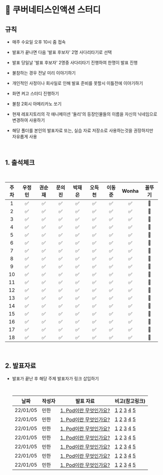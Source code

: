 # :school: 쿠버네티스인액션 스터디  

## 규칙

- 매주 수요일 오후 10시 줌 접속
- 발표가 끝나면 다음 '발표 후보자' 2명 사다리타기로 선택
- 발표 당일날 '발표 후보자' 2명중 사다리타기 진행하여 한명이 발표 진행
- 불참하는 경우 전날 미리 이야기하기
- 개인적인 사정이나 회사일로 인해 발표 준비를 못할시 이틀전에 이야기하기
- 화면 켜고 스터디 진행하기
- 불참 2회시 아메리카노 쏘기

- 현재 레포지토리의 각 애니메이션 '둘리'의 등장인물들의 이름을 자신의 닉네임으로 변경하여 사용하기
- 해당 폴더를 본인의 발표자료 또는, 실습 자료 저장소로 사용하는것을 권장하지만 자유롭게 사용


<br/>

<pr>
  

## 1. 출석체크

  <br/>

| 주차   | 우정민 | 권순재 | 문의진 | 박재은 | 오득천 | 이동준 |  Wonha | 꼴뚜기 |
| :-----: | :-----: | :-----: | :-----: | :-----: | :-----: | :-----: | :-----: | :-----: | 
|1   | ✅     | ✅ | ✅ | ✅ | ✅ | ✅     | ✅     |🔼    |
|2   | ✅     | ✅ | ✅ | ✅ | ✅ | ✅     | ✅     |🔼    |
|3   | ✅     | ✅ | ✅ | ✅ | ✅ | ✅     | ✅     |🔼    |
|4   | ✅     | ✅ | ✅ | ✅ | ✅ | ✅     | ✅     |🔼    |
|5   | ✅     | ✅ | ✅ | ✅ | ✅ | ✅     | ✅     |🔼    |
|6   | ✅     | ✅ | ✅ | ✅ | ✅ | ✅     | ✅     |🔼    |
|7   | ✅     | ✅ | ✅ | ✅ | ✅ | ✅     | ✅     |🔼    |
|8   | ✅     | ✅ | ✅ | ✅ | ✅ | ✅     | ✅     |🔼    |
|9   | ✅     | ✅ | ✅ | ✅ | ✅ | ✅     | ✅     |🔼    |
|10   | ✅     | ✅ | ✅ | ✅ | ✅ | ✅     | ✅     |🔼    |
|11  | ✅     | ✅ | ✅ | ✅ | ✅ | ✅     | ✅     |🔼    |
|12  | ✅     | ✅ | ✅ | ✅ | ✅ | ✅     | ✅     |🔼    |
|13  | ✅     | ✅ | ✅ | ✅ | ✅ | ✅     | ✅     |🔼    |
|14  | ✅     | ✅ | ✅ | ✅ | ✅ | ✅     | ✅     |🔼    |
|15  | ✅     | ✅ | ✅ | ✅ | ✅ | ✅     | ✅     |🔼    |
|16  | ✅     | ✅ | ✅ | ✅ | ✅ | ✅     | ✅     |🔼    |
|17  | ✅     | ✅ | ✅ | ✅ | ✅ | ✅     | ✅     |🔼    |
|18  | ✅     | ✅ | ✅ | ✅ | ✅ | ✅     | ✅     |🔼    |

<br/>

## 2. 발표자료

- 발표가 끝난 후 해당 주제 발표자가 링크 삽입하기

  <br/>

  | 날짜  | 작성자          | 발표 자료                                          |비고(참고링크)|   
  | ----- | ------ | -------------- | ---------------------------------------- |
  | 22/01/05 | 민한       | [1. Pod이란 무엇인가요? ](https://minhan2.tistory.com/entry/%EB%A7%88%ED%81%AC%EB%8B%A4%EC%9A%B4%EC%9D%98-%EC%82%AC%EC%9A%A9%EB%B2%95-%EB%8C%80%ED%95%B4%EC%84%9C-%EB%81%84%EC%A0%81%EB%81%84%EC%A0%81)          |[1](https://kubernetes.io/ko/docs/tutorials/hello-minikube/) [2](https://docs.docker.com/storage/storagedriver/) [3](https://kubernetes.io/ko/docs/concepts/overview/what-is-kubernetes/) [4](https://www.44bits.io/ko/keyword/linux-namespace) [5](https://minikube.sigs.k8s.io/docs/start/)| 
  | 22/01/05 | 민한       | [1. Pod이란 무엇인가요? ](https://minhan2.tistory.com/entry/%EB%A7%88%ED%81%AC%EB%8B%A4%EC%9A%B4%EC%9D%98-%EC%82%AC%EC%9A%A9%EB%B2%95-%EB%8C%80%ED%95%B4%EC%84%9C-%EB%81%84%EC%A0%81%EB%81%84%EC%A0%81)          |[1](https://kubernetes.io/ko/docs/tutorials/hello-minikube/) [2](https://docs.docker.com/storage/storagedriver/) [3](https://kubernetes.io/ko/docs/concepts/overview/what-is-kubernetes/) [4](https://www.44bits.io/ko/keyword/linux-namespace) [5](https://minikube.sigs.k8s.io/docs/start/)| 
  | 22/01/05 | 민한       | [1. Pod이란 무엇인가요? ](https://minhan2.tistory.com/entry/%EB%A7%88%ED%81%AC%EB%8B%A4%EC%9A%B4%EC%9D%98-%EC%82%AC%EC%9A%A9%EB%B2%95-%EB%8C%80%ED%95%B4%EC%84%9C-%EB%81%84%EC%A0%81%EB%81%84%EC%A0%81)          |[1](https://kubernetes.io/ko/docs/tutorials/hello-minikube/) [2](https://docs.docker.com/storage/storagedriver/) [3](https://kubernetes.io/ko/docs/concepts/overview/what-is-kubernetes/) [4](https://www.44bits.io/ko/keyword/linux-namespace) [5](https://minikube.sigs.k8s.io/docs/start/)| 
  | 22/01/05 | 민한       | [1. Pod이란 무엇인가요? ](https://minhan2.tistory.com/entry/%EB%A7%88%ED%81%AC%EB%8B%A4%EC%9A%B4%EC%9D%98-%EC%82%AC%EC%9A%A9%EB%B2%95-%EB%8C%80%ED%95%B4%EC%84%9C-%EB%81%84%EC%A0%81%EB%81%84%EC%A0%81)          |[1](https://kubernetes.io/ko/docs/tutorials/hello-minikube/) [2](https://docs.docker.com/storage/storagedriver/) [3](https://kubernetes.io/ko/docs/concepts/overview/what-is-kubernetes/) [4](https://www.44bits.io/ko/keyword/linux-namespace) [5](https://minikube.sigs.k8s.io/docs/start/)| 
  | 22/01/05 | 민한       | [1. Pod이란 무엇인가요? ](https://minhan2.tistory.com/entry/%EB%A7%88%ED%81%AC%EB%8B%A4%EC%9A%B4%EC%9D%98-%EC%82%AC%EC%9A%A9%EB%B2%95-%EB%8C%80%ED%95%B4%EC%84%9C-%EB%81%84%EC%A0%81%EB%81%84%EC%A0%81)          |[1](https://kubernetes.io/ko/docs/tutorials/hello-minikube/) [2](https://docs.docker.com/storage/storagedriver/) [3](https://kubernetes.io/ko/docs/concepts/overview/what-is-kubernetes/) [4](https://www.44bits.io/ko/keyword/linux-namespace) [5](https://minikube.sigs.k8s.io/docs/start/)| 
  | 22/01/05 | 민한       | [1. Pod이란 무엇인가요? ](https://minhan2.tistory.com/entry/%EB%A7%88%ED%81%AC%EB%8B%A4%EC%9A%B4%EC%9D%98-%EC%82%AC%EC%9A%A9%EB%B2%95-%EB%8C%80%ED%95%B4%EC%84%9C-%EB%81%84%EC%A0%81%EB%81%84%EC%A0%81)          |[1](https://kubernetes.io/ko/docs/tutorials/hello-minikube/) [2](https://docs.docker.com/storage/storagedriver/) [3](https://kubernetes.io/ko/docs/concepts/overview/what-is-kubernetes/) [4](https://www.44bits.io/ko/keyword/linux-namespace) [5](https://minikube.sigs.k8s.io/docs/start/)| 
  | 22/01/05 | 민한       | [1. Pod이란 무엇인가요? ](https://minhan2.tistory.com/entry/%EB%A7%88%ED%81%AC%EB%8B%A4%EC%9A%B4%EC%9D%98-%EC%82%AC%EC%9A%A9%EB%B2%95-%EB%8C%80%ED%95%B4%EC%84%9C-%EB%81%84%EC%A0%81%EB%81%84%EC%A0%81)          |[1](https://kubernetes.io/ko/docs/tutorials/hello-minikube/) [2](https://docs.docker.com/storage/storagedriver/) [3](https://kubernetes.io/ko/docs/concepts/overview/what-is-kubernetes/) [4](https://www.44bits.io/ko/keyword/linux-namespace) [5](https://minikube.sigs.k8s.io/docs/start/)| 
</pr>
